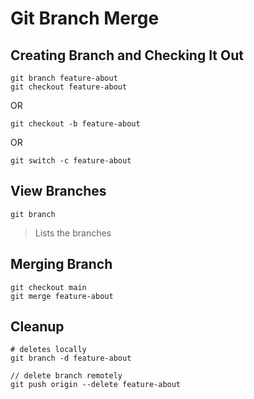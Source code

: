 # Git Branch Merge

## Creating Branch and Checking It Out

```
git branch feature-about
git checkout feature-about
```

OR

```
git checkout -b feature-about
```

OR

```
git switch -c feature-about
```

## View Branches

```
git branch
```

> Lists the branches

## Merging Branch

```
git checkout main
git merge feature-about
```

## Cleanup

```
# deletes locally
git branch -d feature-about
```

```
// delete branch remotely
git push origin --delete feature-about
```
